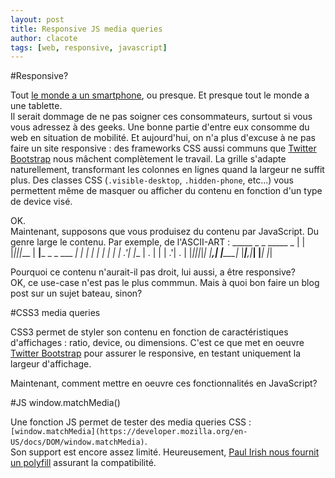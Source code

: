 ```yaml
---
layout: post
title: Responsive JS media queries
author: clacote
tags: [web, responsive, javascript]
---
```

#Responsive?

Tout [le monde a un smartphone](http://www.wired.com/gadgetlab/2011/11/smartphones-feature-phones/), ou presque. Et presque tout le monde a une tablette.   
Il serait dommage de ne pas soigner ces consommateurs, surtout si vous vous adressez à des geeks. Une bonne partie d'entre eux consomme du web en situation de mobilité. Et aujourd'hui, on n'a plus d'excuse à ne pas faire un site responsive : des frameworks CSS aussi communs que [Twitter Bootstrap](http://twitter.github.com/bootstrap/scaffolding.html#responsive) nous mâchent complètement le travail. La grille s'adapte naturellement, transformant les colonnes en lignes quand la largeur ne suffit plus. Des classes CSS (`.visible-desktop`, `.hidden-phone`, etc...) vous permettent même de masquer ou afficher du contenu en fonction d'un type de device visé.

OK.  
Maintenant, supposons que vous produisez du contenu par JavaScript. Du genre large le contenu. Par exemple, de l'ASCII-ART :
     _____ _     _        _____               _
    |   | |_|___|_|___   |   __|___ _ _ ___ _| |
    | | | | |   | | .'|  |__   | . | | | .'| . |
    |_|___|_|_|_| |__,|  |_____|_  |___|__,|___|
              |___|              |_|

Pourquoi ce contenu n'aurait-il pas droit, lui aussi, a être responsive?  
OK, ce use-case n'est pas le plus commmun. Mais à quoi bon faire un blog post sur un sujet bateau, sinon?

#CSS3 media queries

CSS3 permet de styler son contenu en fonction de caractéristiques d'affichages : ratio, device, ou dimensions. C'est ce que met en oeuvre [Twitter Bootstrap](http://twitter.github.com/bootstrap/scaffolding.html#responsive) pour assurer le responsive, en testant uniquement la largeur d'affichage.

Maintenant, comment mettre en oeuvre ces fonctionnalités en JavaScript?

#JS window.matchMedia()

Une fonction JS permet de tester des media queries CSS : `[window.matchMedia](https://developer.mozilla.org/en-US/docs/DOM/window.matchMedia)`.  
Son support est encore assez limité. Heureusement, [Paul Irish nous fournit un polyfill](https://github.com/paulirish/matchMedia.js/) assurant la compatibilité.



